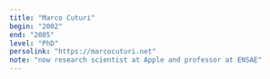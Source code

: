 ```yaml
---
title: "Marco Cuturi"
begin: "2002"
end: "2005"
level: "PhD"
persolink: "https://marcocuturi.net"
note: "now research scientist at Apple and professor at ENSAE"
---
```

